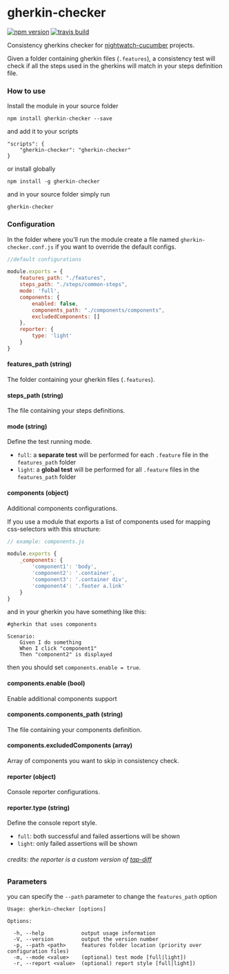 # gherkin-checker
[![npm version](https://badge.fury.io/js/gherkin-checker.svg)](https://badge.fury.io/js/gherkin-checker) [![travis build](https://travis-ci.org/Matriz88/gherkin-checker.svg?branch=master)](https://travis-ci.org/Matriz88/gherkin-checker)

Consistency gherkins checker for [nightwatch-cucumber](https://github.com/mucsi96/nightwatch-cucumber) projects.

Given a folder containing gherkin files (`.features`), a consistency test will check if all the steps used in the gherkins will match in your steps definition file.

### How to use
Install the module in your source folder
```
npm install gherkin-checker --save
```
and add it to your scripts
```
"scripts": {
	"gherkin-checker": "gherkin-checker"
}
```
or install globally
```
npm install -g gherkin-checker
```
and in your source folder simply run
```
gherkin-checker
```
### Configuration
In the folder where you'll run the module create a file named `gherkin-checker.conf.js` if you want to override the default configs.
```js
//default configurations

module.exports = {
    features_path: "./features",
    steps_path: "./steps/common-steps",
    mode: 'full',
    components: {
        enabled: false,
        components_path: "./components/components",
        excludedComponents: []
    },
    reporter: {
        type: 'light'
    }
}
```
#### features_path (string)
The folder containing your gherkin files (`.features`).

#### steps_path (string)
The file containing your steps definitions.

#### mode (string)
Define the test running mode.
- `full`: a **separate test** will be performed for each `.feature` file in the `features_path` folder
- `light`: a **global test** will be performed for all `.feature` files in the `features_path` folder

#### components (object)
Additional components configurations.

If you use a module that exports a list of components used for mapping css-selectors with this structure:
```js
// example: components.js

module.exports {
    _components: {
        'component1': 'body',
        'component2': '.container',
        'component3': '.container div',
        'component4': '.footer a.link'
    }
}
```
and in your gherkin you have something like this:
```gherkin
#gherkin that uses components

Scenario:
	Given I do something
	When I click "component1"
	Then "component2" is displayed
```
then you should set `components.enable = true`.

#### components.enable (bool)
Enable additional components support

#### components.components_path (string)
The file containing your components definition.

#### components.excludedComponents (array)
Array of components you want to skip in consistency check.

#### reporter (object)
Console reporter configurations.

#### reporter.type (string)
Define the console report style.
- `full`: both successful and failed assertions will be shown
- `light`: only failed assertions will be shown

###### credits: the reporter is a custom version of [tap-diff](https://github.com/axross/tap-diff)

### Parameters
you can specify the `--path` parameter to change the `features_path` option
```
Usage: gherkin-checker [options]

Options:

  -h, --help            output usage information
  -V, --version         output the version number
  -p, --path <path>     features folder location (priority over configuration files)
  -m, --mode <value>    (optional) test mode [full|light])
  -r, --report <value>  (optional) report style [full|light])
```
